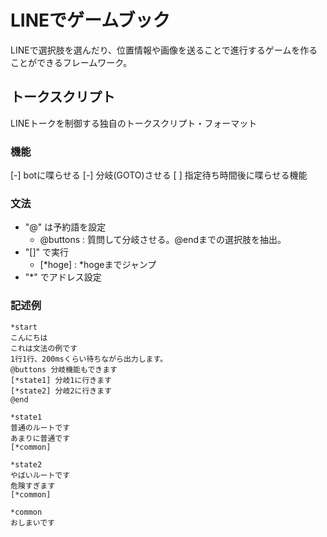 # LINEでゲームブック
LINEで選択肢を選んだり、位置情報や画像を送ることで進行するゲームを作ることができるフレームワーク。

## トークスクリプト
LINEトークを制御する独自のトークスクリプト・フォーマット

### 機能
[-] botに喋らせる
[-] 分岐(GOTO)させる
[ ] 指定待ち時間後に喋らせる機能

### 文法
- "@" は予約語を設定
  - @buttons : 質問して分岐させる。@endまでの選択肢を抽出。
- "[]" で実行
  - [*hoge] : *hogeまでジャンプ
- "*" でアドレス設定

### 記述例
```
*start
こんにちは
これは文法の例です
1行1行、200msくらい待ちながら出力します。
@buttons 分岐機能もできます
[*state1] 分岐1に行きます
[*state2] 分岐2に行きます
@end

*state1
普通のルートです
あまりに普通です
[*common]

*state2
やばいルートです
危険すぎます
[*common]

*common
おしまいです
```
